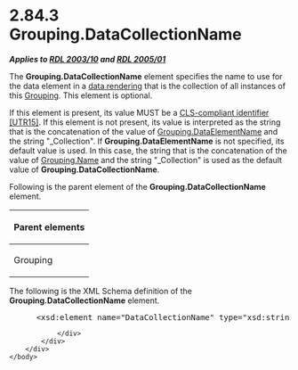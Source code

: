 <html dir="LTR" xmlns:mshelp="http://msdn.microsoft.com/mshelp" xmlns:ddue="http://ddue.schemas.microsoft.com/authoring/2003/5" xmlns:xlink="http://www.w3.org/1999/xlink" xmlns:tool="http://www.microsoft.com/tooltip">
    <head>
        <meta http-equiv="Content-Type" content="text/html; CHARSET=utf-8"></meta>
        <meta name="save" content="history"></meta>
        <title>2.84.3 Grouping.DataCollectionName</title>
        <xml>
            <mshelp:toctitle title="2.84.3 Grouping.DataCollectionName"></mshelp:toctitle>
            <mshelp:rltitle title="[MS-RDL]: Grouping.DataCollectionName"></mshelp:rltitle>
            <mshelp:keyword index="A" term="8db99efa-65cd-4e9a-b0fc-d41bdad41d25"></mshelp:keyword>
            <mshelp:attr name="DCSext.ContentType" value="open specification"></mshelp:attr>
            <mshelp:attr name="AssetID" value="8db99efa-65cd-4e9a-b0fc-d41bdad41d25"></mshelp:attr>
            <mshelp:attr name="TopicType" value="kbRef"></mshelp:attr>
            <mshelp:attr name="DCSext.Title" value="[MS-RDL]: Grouping.DataCollectionName" />
        </xml>
    </head>
    <body>
        <div id="header">
            <h1 class="heading">2.84.3 Grouping.DataCollectionName</h1>
        </div>
        <div id="mainSection">
            <div id="mainBody">
                <div id="allHistory" class="saveHistory"></div>
                <div id="sectionSection0" class="section" name="collapseableSection">
                    

<p><b><i>Applies to </i></b><a href="a7e2ad00-07c8-4f6d-80ab-3ad55df7b233.md"><b><i>RDL 2003/10</i></b></a><b>
<i>and </i></b><a href="3ebe2912-4958-4832-b391-cad1f5e13338.md"><b><i>RDL 2005/01</i></b></a></p>

<p>The <b>Grouping.DataCollectionName</b> element specifies the
name to use for the data element in a <a href="b2482b3f-74ab-4ca8-a9e5-c07955011743.md#gt_9069c206-b9e9-4374-a7ee-50faf5def25b">data rendering</a> that is the
collection of all instances of this <a href="7d574154-eefe-4fc1-8b78-3a18b9350e87.md">Grouping</a>. This element is
optional.</p>

<p>If this element is present, its value MUST be a <a href="b2482b3f-74ab-4ca8-a9e5-c07955011743.md#gt_cb2ad790-a668-429f-84fa-f3dd67517e9b">CLS-compliant identifier</a> <a href="https://go.microsoft.com/fwlink/?LinkId=147989">[UTR15]</a>. If this
element is not present, its value is interpreted as the string that is the
concatenation of the value of <a href="cb123eb2-2c24-49d1-814c-d08c878f5820.md">Grouping.DataElementName</a>
and the string &quot;_Collection&quot;. If <b>Grouping.DataElementName</b> is
not specified, its default value is used. In this case, the string that is the
concatenation of the value of <a href="4d08883b-d937-4d6e-b0b2-5dec684678ec.md">Grouping.Name</a> and the
string &quot;_Collection&quot; is used as the default value of <b>Grouping.DataCollectionName</b>.</p>

<p>Following is the parent element of the <b>Grouping.DataCollectionName</b>
element.</p>

<table>
 <thead>
  <tr>
   <th>
   <p>Parent elements</p>
   </th>
  </tr>
 </thead>
 <tr>
  <td>
  <p>Grouping</p>
  </td>
 </tr>
</table>

<p>The following is the XML Schema definition of the <b>Grouping.DataCollectionName</b>
element.           </p>

<dl>
<dd>
<div><pre> &lt;xsd:element name=&quot;DataCollectionName&quot; type=&quot;xsd:string&quot; minOccurs=&quot;0&quot; /&gt;
</pre></div>
</dd></dl>


                </div>
            </div>
        </div>
    </body>
</html>